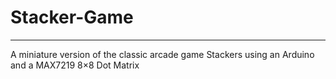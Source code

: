 # Stacker-Game
---
A miniature version of the classic arcade game Stackers using an Arduino and a MAX7219 8×8 Dot Matrix
